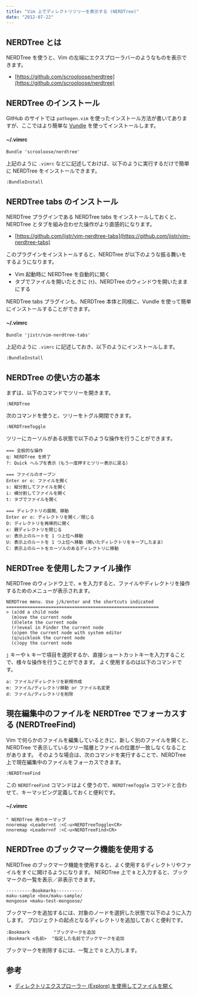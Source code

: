```yaml
---
title: "Vim 上でディレクトリツリーを表示する (NERDTree)"
date: "2012-07-22"
---
```


NERDTree とは
----

NERDTree を使うと、Vim の左端にエクスプローラバーのようなものを表示できます。

- [https://github.com/scrooloose/nerdtree](https://github.com/scrooloose/nerdtree)


NERDTree のインストール
----

GitHub のサイトでは `pathogen.vim` を使ったインストール方法が書いてありますが、ここではより簡単な [Vundle](../install/vundle.html) を使ってインストールします。

#### ~/.vimrc

~~~
Bundle 'scrooloose/nerdtree'
~~~

上記のように `.vimrc` などに記述しておけば、以下のように実行するだけで簡単に NERDTree をインストールできます。

~~~
:BundleInstall
~~~


NERDTree tabs のインストール
----

NERDTree プラグインである NERDTree tabs をインストールしておくと、NERDTree とタブを組み合わせた操作がより直感的になります。

- [https://github.com/jistr/vim-nerdtree-tabs](https://github.com/jistr/vim-nerdtree-tabs)

このプラグインをインストールすると、NERDTree が以下のような振る舞いをするようになります。

* Vim 起動時に NERDTree を自動的に開く
* タブでファイルを開いたときに (`t`)、NERDTree のウィンドウを開いたままにする


NERDTree tabs プラグインも、NERDTree 本体と同様に、Vundle を使って簡単にインストールすることができます。

#### ~/.vimrc

~~~
Bundle 'jistr/vim-nerdtree-tabs'
~~~

上記のように `.vimrc` に記述しておき、以下のようにインストールします。

~~~
:BundleInstall
~~~


NERDTree の使い方の基本
----

まずは、以下のコマンドでツリーを開きます。

~~~
:NERDTree
~~~

次のコマンドを使うと、ツリーをトグル開閉できます。

```
:NERDTreeToggle
```

ツリーにカーソルがある状態で以下のような操作を行うことができます。

~~~
=== 全般的な操作
q: NERDTree を終了
?: Quick ヘルプを表示（もう一度押すとツリー表示に戻る）

=== ファイルのオープン
Enter or o: ファイルを開く
s: 縦分割してファイルを開く
i: 横分割してファイルを開く
t: タブでファイルを開く

=== ディレクトリの展開、移動
Enter or o: ディレクトリを開く／閉じる
O: ディレクトリを再帰的に開く
x: 親ディレクトリを閉じる
u: 表示上のルートを 1 つ上位へ移動
U: 表示上のルートを 1 つ上位へ移動（開いたディレクトリをキープしたまま）
C: 表示上のルートをカーソルのあるディレクトリに移動
~~~


NERDTree を使用したファイル操作
----

NERDTree のウィンドウ上で、`m` を入力すると、ファイルやディレクトリを操作するためのメニューが表示されます。

~~~
NERDTree menu. Use j/k/enter and the shortcuts indicated
==========================================================
> (a)dd a child node
  (m)ove the current node
  (d)elete the current node
  (r)eveal in Finder the current node
  (o)pen the current node with system editor
  (q)uicklook the current node
  (c)opy the current node
~~~

`j` キーや `k` キーで項目を選択するか、直接ショートカットキーを入力することで、様々な操作を行うことができます。
よく使用するのは以下のコマンドです。

~~~
a: ファイル/ディレクトリを新規作成
m: ファイル/ディレクトリ移動 or ファイル名変更
d: ファイル/ディレクトリを削除
~~~


現在編集中のファイルを NERDTree でフォーカスする (NERDTreeFind)
----

Vim で何らかのファイルを編集しているときに、新しく別のファイルを開くと、NERDTree で表示しているツリー階層とファイルの位置が一致しなくなることがあります。
そのような場合は、次のコマンドを実行することで、NERDTree 上で現在編集中のファイルをフォーカスできます。

```
:NERDTreeFind
```

この `NERDTreeFind` コマンドはよく使うので、`NERDTreeToggle` コマンドと合わせて、キーマッピング定義しておくと便利です。

#### ~/.vimrc

```vimrc
" NERDTree 用のキーマップ
nnoremap <Leader>nt :<C-u>NERDTreeToggle<CR>
nnoremap <Leader>nf :<C-u>NERDTreeFind<CR>
```


NERDTree のブックマーク機能を使用する
----

NERDTree のブックマーク機能を使用すると、よく使用するディレクトリやファイルをすぐに開けるようになります。
NERDTree 上で `B` と入力すると、ブックマークの一覧を表示／非表示できます。

~~~
----------Bookmarks----------
maku-sample <box/maku-sample/
mongoose <maku-test-mongoose/
~~~

ブックマークを追加するには、対象のノードを選択した状態で以下のように入力します。
プロジェクトの起点となるディレクトリを追加しておくと便利です。

~~~
:Bookmark         "ブックマークを追加
:Bookmark <名前>  "指定した名前でブックマークを追加
~~~

ブックマークを削除するには、一覧上で `D` と入力します。

参考
----

* [ディレクトリエクスプローラー (Explore) を使用してファイルを開く](../file/explore.html)

